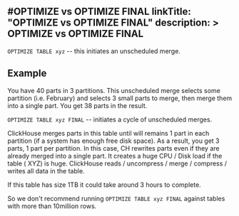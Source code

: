 #OPTIMIZE vs OPTIMIZE FINAL
linkTitle: "OPTIMIZE vs OPTIMIZE FINAL"
description: >
    OPTIMIZE vs OPTIMIZE FINAL
---
`OPTIMIZE TABLE xyz` -- this initiates an unscheduled merge.

## Example

You have 40 parts in 3 partitions. This unscheduled merge selects some partition (i.e. February) and selects 3 small parts to merge, then merge them into a single part. You get 38 parts in the result.

`OPTIMIZE TABLE xyz FINAL` -- initiates a cycle of unscheduled merges.

ClickHouse merges parts in this table until will remains 1 part in each partition (if a system has enough free disk space). As a result, you get 3 parts, 1 part per partition. In this case, CH rewrites parts even if they are already merged into a single part. It creates a huge CPU / Disk load if the table ( XYZ) is huge. ClickHouse reads / uncompress / merge / compress / writes all data in the table.

If this table has size 1TB it could take around 3 hours to complete.

So we don't recommend running `OPTIMIZE TABLE xyz FINAL` against tables with more than 10million rows.
